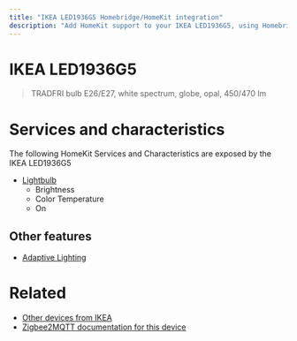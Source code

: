 ```yaml
---
title: "IKEA LED1936G5 Homebridge/HomeKit integration"
description: "Add HomeKit support to your IKEA LED1936G5, using Homebridge, Zigbee2MQTT and homebridge-z2m."
---
```

<!---
This file has been GENERATED using src/docgen/docgen.ts
DO NOT EDIT THIS FILE MANUALLY!
-->
# IKEA LED1936G5
> TRADFRI bulb E26/E27, white spectrum, globe, opal, 450/470 lm


# Services and characteristics
The following HomeKit Services and Characteristics are exposed by
the IKEA LED1936G5

* [Lightbulb](../../light.md)
  * Brightness
  * Color Temperature
  * On

## Other features
* [Adaptive Lighting](../../light.md)

# Related
* [Other devices from IKEA](../index.md#ikea)
* [Zigbee2MQTT documentation for this device](https://www.zigbee2mqtt.io/devices/LED1936G5.html)